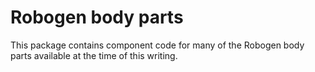 # Robogen body parts
This package contains component code for many of the Robogen body parts available at the time of this writing.